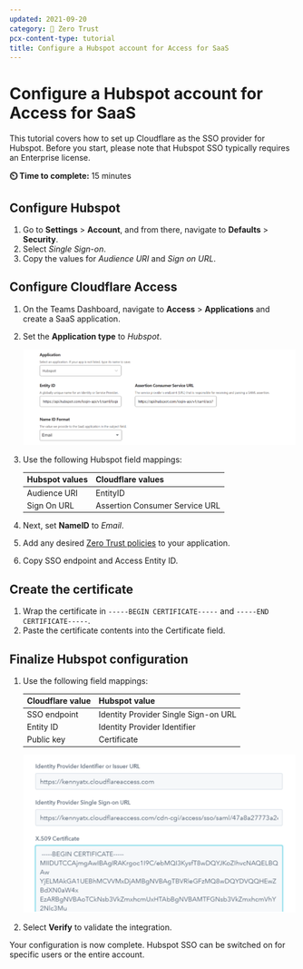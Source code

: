 ```yaml
---
updated: 2021-09-20
category: 🔐 Zero Trust
pcx-content-type: tutorial
title: Configure a Hubspot account for Access for SaaS
---
```


# Configure a Hubspot account for Access for SaaS

This tutorial covers how to set up Cloudflare as the SSO provider for Hubspot. Before you start, please note that Hubspot SSO typically requires an Enterprise license.

**⏲️ Time to complete:** 15 minutes

## Configure Hubspot

1. Go to **Settings** > **Account**, and from there, navigate to **Defaults** > **Security**.
1. Select _Single Sign-on_.
1. Copy the values for _Audience URI_ and _Sign on URL_.

## Configure Cloudflare Access

1. On the Teams Dashboard, navigate to **Access** > **Applications** and create a SaaS application.
1. Set the **Application type** to _Hubspot_.

   ![Add fields to Teams application](../static/zero-trust-security/hubspot-saas/hubspot-saas-ui.png)

1. Use the following Hubspot field mappings:

   | Hubspot values | Cloudflare values              |
   | -------------- | ------------------------------ |
   | Audience URI   | EntityID                       |
   | Sign On URL    | Assertion Consumer Service URL |

1. Next, set **NameID** to _Email_.
1. Add any desired [Zero Trust policies](/policies/zero-trust) to your application.
1. Copy SSO endpoint and Access Entity ID.

## Create the certificate

1. Wrap the certificate in `-----BEGIN CERTIFICATE-----` and `-----END CERTIFICATE-----`.
1. Paste the certificate contents into the Certificate field.

## Finalize Hubspot configuration

1. Use the following field mappings:

   | Cloudflare value | Hubspot value                        |
   | ---------------- | ------------------------------------ |
   | SSO endpoint     | Identity Provider Single Sign-on URL |
   | Entity ID        | Identity Provider Identifier         |
   | Public key       | Certificate                          |

   ![Add fields to Teams application](../static/zero-trust-security/hubspot-saas/hubspot-certificate.png)

1. Select **Verify** to validate the integration.

Your configuration is now complete. Hubspot SSO can be switched on for specific users or the entire account.